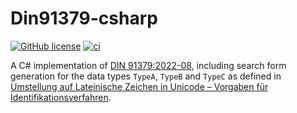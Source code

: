 # Din91379-csharp

[![GitHub license](https://img.shields.io/badge/license-MIT-blue.svg)](https://github.com/flxbe/Din91379/blob/main/LICENSE)
[![ci](https://github.com/flxbe/Din91379/actions/workflows/CI.yml/badge.svg)](https://github.com/flxbe/Din91379/actions/workflows/CI.yml)

A C# implementation of [DIN 91379:2022-08](https://www.beuth.de/de/norm/din-91379/353496133),
including search form generation for the data types `TypeA`, `TypeB` and `TypeC` as defined in
[Umstellung auf Lateinische Zeichen in Unicode – Vorgaben für Identifikationsverfahren](https://xoev.de/latinchars/1_1/supplement/identverfahren.pdf).
